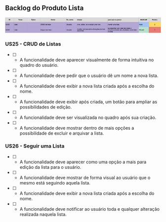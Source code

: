 ## Backlog do Produto Lista

![tabela backlog](imagens/backlog/lista.jpg)

### US25 - CRUD de Listas

 - [ ] - A funcionalidade deve aparecer visualmente de forma intuitiva no quadro do usuário.

 - [ ] -  A funcionalidade deve pedir que o usuário dê um nome a nova lista.

 - [ ] -  A funcionalidade deve exibir a nova lista criada após a escolha do nome.

 - [ ] -  A funcionalidade deve exibir após criada, um botão para ampliar as possibilidades de edição.

 - [ ] -  A funcionalidade deve ser visualizada no quadro após sua criação.

 - [ ] -  A funcionalidade deve mostrar dentro de mais opções a possibilidade de excluir e arquivar a lista.

### US26 - Seguir uma Lista

 - [ ] - A funcionalidade deve aparecer como uma opção a mais para edição da lista para o usuário.

 - [ ] -  A funcionalidade deve mostrar de forma visual ao usuário que o mesmo está seguindo aquela lista.

 - [ ] -  A funcionalidade deve exibir a nova lista criada após a escolha do nome.

 - [ ] -  A funcionalidade deve notificar ao usuário toda e qualquer alteração realizada naquela lista.
